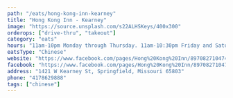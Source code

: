 ```yaml
---
path: "/eats/hong-kong-inn-kearney"
title: "Hong Kong Inn - Kearney"
image: "https://source.unsplash.com/s22ALHSKeys/400x300"
orderops: ["drive-thru", "takeout"]
category: "eats"
hours: "11am-10pm Monday through Thursday. 11am-10:30pm Friday and Saturday. 11am-9:30pm Sunday"
eatsType: "Chinese"
website: "https://www.facebook.com/pages/Hong%20Kong%20Inn/897082710474552/"
facebook: "https://www.facebook.com/pages/Hong%20Kong%20Inn/897082710474552/"
address: "1421 W Kearney St, Springfield, Missouri 65803"
phone: "4178629888"
tags: ["chinese"]
---
```

